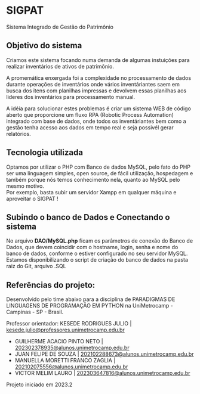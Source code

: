 # SIGPAT
Sistema Integrado de Gestão do Patrimônio

## Objetivo do sistema
Criamos este sistema focando numa demanda de algumas instuições para realizar inventários de ativos de patrimônio.  

A promemática enxergada foi a complexidade no processamento de dados durante operações de inventários onde vários inventáriantes saem em busca dos itens com planilhas impressas e devolvem essas planilhas aos lideres dos inventários para processamento manual.  

A idéia para solucionar estes problemas é criar um sistema WEB de código aberto que proporcione um fluxo RPA (Robotic Process Automation) integrado com base de dados, onde todos os inventáriantes bem como a gestão tenha acesso aos dados em tempo real e seja possivél gerar relatórios.
## Tecnologia utilizada
Optamos por utilizar o PHP com Banco de dados MySQL, pelo fato do PHP ser uma linguagem simples, open source, de fácil utilização, hospedagem e também porque nós temos conhecimento nela, quanto ao MySQL pelo mesmo motivo.  
Por exemplo, basta subir um servidor Xampp em qualquer máquina e aproveitar o SIGPAT !  

## Subindo o banco de Dados e Conectando o sistema
No arquivo **DAO/MySQL.php**  ficam os parâmetros de conexão do Banco de Dados, que devem coincidir com o hostname, login, senha e nome do banco de dados, conforme o estiver configurado no seu servidor MySQL.  
Estamos disponibilizando o script de criação do banco de dados na pasta raiz do Git, arquivo .SQL
## Referências do projeto:
Desenvolvido pelo time abaixo para a disciplina de PARADIGMAS DE LINGUAGENS DE PROGRAMAÇÃO EM PYTHON na UniMetrocamp - Campinas - SP - Brasil.

Professor orientador: KESEDE RODRIGUES JULIO | kesede.julio@professores.unimetrocamp.edu.br

* GUILHERME ACACIO PINTO NETO | 202302378935@alunos.unimetrocamp.edu.br
* JUAN FELIPE DE SOUZA | 202102288673@alunos.unimetrocamp.edu.br
* MANUELLA MORETTI FRANCO ZAGLIA | 202102075556@alunos.unimetrocamp.edu.br
* VICTOR MELIM LAURO | 202303647816@alunos.unimetrocamp.edu.br

Projeto iniciado em 2023.2



